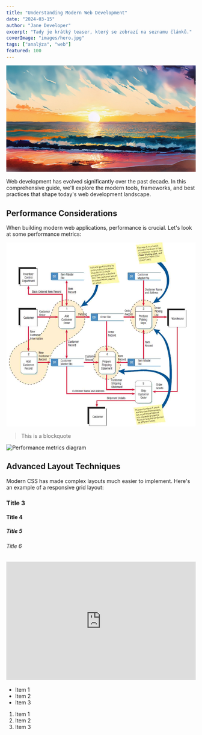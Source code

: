 ```yaml
---
title: "Understanding Modern Web Development"
date: "2024-03-15"
author: "Jane Developer"
excerpt: "Tady je krátký teaser, který se zobrazí na seznamu článků."
coverImage: "images/hero.jpg"
tags: ["analýza", "web"]
featured: 100
---
```


![Modern web development tools and interfaces](./images/hero.jpg)

Web development has evolved significantly over the past decade. In this comprehensive guide, we'll explore the modern tools, frameworks, and best practices that shape today's web development landscape.

## Performance Considerations

When building modern web applications, performance is crucial. Let's look at some performance metrics:

![Performance metrics diagram](images/diagram1.jpg)

<blockquote>
  This is a blockquote
</blockquote>

![Performance metrics diagram](https://www.cyberciti.biz/media/new/faq/2006/08/Linux-Delete-Symbolic-Link-Command.png "Performance metrics diagram" )

## Advanced Layout Techniques

Modern CSS has made complex layouts much easier to implement. Here's an example of a responsive grid layout:

### Title 3
#### Title 4
##### Title 5
###### Title 6

<iframe width="100%" height="315" src="https://datajournalism.studio/" frameBorder="0" allow="autoplay; encrypted-media" allowFullScreen></iframe>

<ul>
  <li>Item 1</li>
  <li>Item 2</li>
  <li>Item 3</li>
</ul>

<ol>
  <li>Item 1</li>
  <li>Item 2</li>
  <li>Item 3</li>
</ol>

